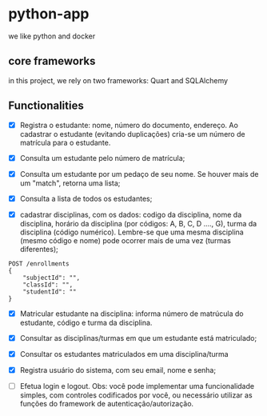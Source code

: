 # python-app
we like python and docker

## core frameworks

in this project, we rely on two frameworks: Quart and SQLAlchemy

## Functionalities

- [x] Registra o estudante: nome, número do documento, endereço. Ao 
cadastrar o estudante (evitando duplicações) cria-se um número de 
matrícula para o estudante. 

- [x] Consulta um estudante pelo número de matrícula;
- [x] Consulta um estudante por um pedaço de seu nome. Se houver mais
de um "match", retorna uma lista;

- [x] Consulta a lista de todos os estudantes;

- [x] cadastrar disciplinas, com os dados: codigo da disciplina, nome da 
disciplina, horário da disciplina (por códigos: A, B, C, D ...., G), turma 
da disciplina (código numérico). Lembre-se que uma mesma 
disciplina (mesmo código e nome) pode ocorrer mais de uma vez
(turmas diferentes);

```
POST /enrollments
{
    "subjectId": "",
    "classId": "",
    "studentId": ""
}
```

- [x] Matricular estudante na disciplina: informa número de matrúcula do 
estudante, código e turma da disciplina.

- [x] Consultar as disciplinas/turmas em que um estudante está 
matriculado;

- [x] Consultar os estudantes matriculados em uma disciplina/turma

- [x] Registra usuário do sistema, com seu email, nome e senha;

- [ ] Efetua login e logout. Obs: você pode implementar uma funcionalidade simples, com controles codificados por você, ou necessário utilizar as funções do framework de autenticação/autorização.
